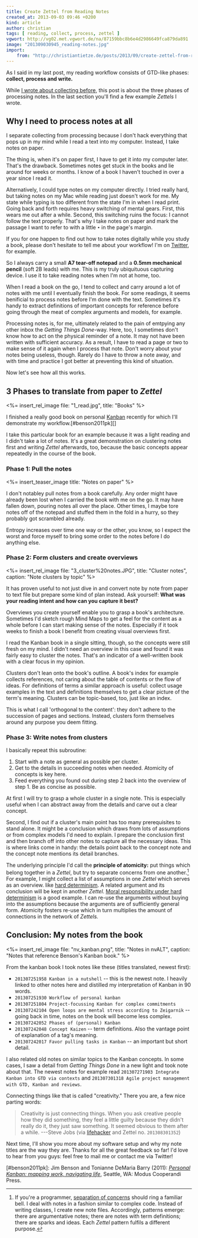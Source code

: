 ```yaml
---
title: Create Zettel from Reading Notes
created_at: 2013-09-03 09:46 +0200
kind: article
author: christian
tags: [ reading, collect, process, zettel ]
vgwort: http://vg02.met.vgwort.de/na/87159bbc8b6e4d2986649fca879da891
image: "201309030945_reading-notes.jpg"
import:
    from: "http://christiantietze.de/posts/2013/09/create-zettel-from-reading-notes/"
---
```


As I said in my last post, my reading workflow consists of GTD-like phases: **collect, process and write.**

While [I wrote about collecting before][collect], this post is about the three phases of processing notes.  In the last section you'll find a few example _Zettels_ I wrote.

  [collect]: /posts/2013/08/making-proper-marks-in-books/

## Why I need to process notes at all

I separate collecting from processing because I don't hack everything that pops up in my mind while I read a text into my computer.  Instead, I take notes on paper.

The thing is, when it's on paper first, I have to get it into my computer later.  That's the drawback.  Sometimes notes get stuck in the books and lie around for weeks or months.  I know of a book I haven't touched in over a year since I read it.

Alternatively, I could type notes on my computer directly.  I tried really hard, but taking notes on my Mac while reading just doesn't work for me.  My state while typing is too different from the state I'm in when I read print.  Going back and forth requires heavy switching of mental gears.  First, this wears me out after a while.  Second, this switching ruins the focus:  I cannot follow the text properly.  That's why I take notes on paper and mark the passage I want to refer to with a little `•` in the page's margin.

If you for one happen to find out how to take notes digitally while you study a book, please don't hesitate to tell me about your workflow!  I'm on [Twitter](http://twitter.com/ctietze), for example.

So I always carry a small **A7 tear-off notepad** and a **0.5mm mechanical pencil** (soft 2B leads) with me.  This is my truly ubiquituous capturing device.  I use it to take reading notes when I'm not at home, too.

When I read a book on the go, I tend to collect and carry around a lot of notes with me until I eventually finish the book.  For some readings, it seems benificial to process notes before I'm done with the text.  Sometimes it's handy to extract definitions of important concepts for reference before going through the meat of complex arguments and models, for example.

Processing notes is, for me, ultimately related to the pain of emtpying any other inbox the _Getting Things Done_-way.  Here, too, I sometimes don't know how to act on the physical reminder of a note.  It may not have been written with sufficient accuracy.  As a result, I have to read a page or two to make sense of it again when I process that note.  Don't worry about your notes being useless, though.  Rarely do I have to throw a note away, and with time and practice I got better at preventing this kind of situation.

Now let's see how all this works.

## 3 Phases to translate from paper to _Zettel_

<%= insert_rel_image file: "1_read.jpg", title: "Books" %>

I finished a really good book on personal [Kanban][kanban] recently for which I'll demonstrate my workflow.[#benson2011pk][]

I take this particular book for an example because it was a light reading and I didn't take a lot of notes.  It's a great demonstration on clustering notes first and writing _Zettel_ afterwards, too, because the basic concepts appear repeatedly in the course of the book.

[kanban]: http://en.wikipedia.org/wiki/Kanban

### Phase 1: Pull the notes

<%= insert_teaser_image title: "Notes on paper" %>

I don't notabley pull notes from a book carefully.  Any order might have already been lost when I carried the book with me on the go.  It may have fallen down, pouring notes all over the place.  Other times, I maybe tore notes off of the notepad and stuffed them in the fold in a hurry, so they probably got scrambled already.

Entropy increases over time one way or the other, you know, so I  expect the worst and force myself to bring some order to the notes before I do anything else.


### Phase 2: Form clusters and create overviews

<%= insert_rel_image file: "3_cluster%20notes.JPG", title: "Cluster notes", caption: "Note clusters by topic" %>

It has proven useful to not just dive in and convert note by note from paper to text file but prepare some kind of plan instead.  Ask yourself:  **What was your reading intent and how can you capture it best?**

Overviews you create yourself enable you to grasp a book's architecture.  Sometimes I'd sketch rough Mind Maps to get a feel for the content as a whole before I can start making sense of the notes.  Especially if it took weeks to finish a book I benefit from creating visual overviews first.

I read the Kanban book in a single sitting, though, so the concepts were still fresh on my mind.  I didn't need an overview in this case and found it was fairly easy to cluster the notes.  That's an indicator of a well-written book with a clear focus in my opinion.

Clusters don't lean onto the book's outline.  A book's index for example collects references, not caring about the table of contents or the flow of ideas.  For definitions of terms a similar approach is useful:  collect usage examples in the text and definitions themselves to get a clear picture of the term's meaning.  Clusters can be topic-based, too, just like an index.

This is what I call 'orthogonal to the content':  they don't adhere to the succession of pages and sections.  Instead, clusters form themselves around any purpose you deem fitting.

### Phase 3:  Write notes from clusters

I basically repeat this subroutine:

1. Start with a note as general as possible per cluster.
2. Get to the details in succeeding notes when needed.  Atomicity of concepts is key here.
3. Feed everything you found out during step 2 back into the overview of step 1.  Be as concise as possible.

At first I will try to grasp a whole cluster in a single note.  This is especially useful when I can abstract away from the details and carve out a clear concept.

Second, I find out if a cluster's main point has too many prerequisites to stand alone.  It might be a conclusion which draws from lots of assumptions or from complex models I'd need to explain.  I prepare the conclusion first and then branch off into other notes to capture all the necessary ideas.  This is where links come in handy:  the details point back to the concept note and the concept note mentions its detail branches.

The underlying principle I'd call the **principle of atomicity:**  put things which belong together in a _Zettel_, but try to separate concerns from one another.[^conc]  For example, I might collect a list of assumptions in one _Zettel_ which serves as an overview. like [hard determinism](http://en.wikipedia.org/wiki/Hard_determinism).  A related argument and its conclusion will be kept in another _Zettel_.  [Moral responsibility under hard determinism](http://en.wikipedia.org/wiki/Moral_responsibility#Hard_determinism) is a good example.  I can re-use the arguments without buying into the assumptions because the arguments are of sufficiently general form.  Atomicity fosters re-use which in turn multiplies the amount of connections in the network of _Zettels._

  [zk]: /posts/2013/06/zettelkasten-improves-thinking-writing/

  [^conc]:  If you're a programmer, [separation of concerns](http://en.wikipedia.org/wiki/Separation_of_concerns) should ring a familiar bell.  I deal with notes in a fashion similar to complex code.  Instead of writing classes, I create new note files.  Accordingly, patterns emerge:  there are argumentative notes;  there are notes with term definitions;  there are sparks and ideas.  Each _Zettel_ pattern fulfils a different purpose.

## Conclusion: My notes from the book

<%= insert_rel_image file: "nv_kanban.png", title: "Notes in nvALT", caption: "Notes that reference Benson's Kanban book." %>

From the kanban book I took notes like these (titles translated, newest first):

*   `201307251958 Kanban in a nutshell` -- this is the newest note.  I heavily linked to other notes here and distilled my interpretation of Kanban in 90 words.
*   `201307251930 Workflow of personal kanban`
*   `201307251804 Project-focussing Kanban for complex commitments`
*   `201307242104 Open loops are mental stress according to Zeigarnik` -- going back in time, notes on the book will become less complex.
*   `201307242052 Phases of (personal) Kanban`
*   `201307242048 Concept Kaizen` -- term definitions.  Also the vantage point of explanation of a tag's meaning.
*   `201307242017 Favor pulling tasks in Kanban` -- an important but short detail.

I also related old notes on similar topics to the Kanban concepts.  In some cases, I saw a detail from _Getting Things Done_ in a new light and took note about that.  The newest notes for example read `201307271903 Integrate Kanban into GTD via contexts` and `201307301318 Agile project management with GTD, Kanban and reviews`.

Connecting things like that is called "creativity."  There you are, a few nice parting words:

> Creativity is just connecting things. When you ask creative people how they
> did something, they feel a little guilty because they didn't really do it,
> they just saw something. It seemed obvious to them after a while.
> ---Steve Jobs (via [lifehacker][creat] and Zettel no. `201308301352`)

Next time, I'll show you more about my software setup and why my note titles are the way they are.  Thanks for all the great feedback so far!  I'd love to hear from you guys:  feel free to mail me or contact me via Twitter!

  [creat]: http://lifehacker.com/5906749/creativity-is-just-connecting-things

  [#benson2011pk]: Jim Benson and Tonianne DeMaria Barry (2011):  _[Personal Kanban: mapping work, navigating life](x-bdsk://benson2011pk)_, Seattle, WA: Modus Cooperandi Press.
